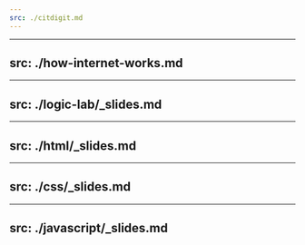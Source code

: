 ```yaml
---
src: ./citdigit.md
---
```

---
src: ./how-internet-works.md
---

---
src: ./logic-lab/_slides.md
---

---
src: ./html/_slides.md
---

---
src: ./css/_slides.md
---

---
src: ./javascript/_slides.md
---
